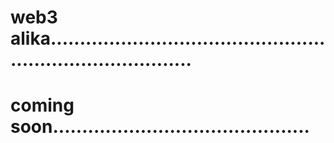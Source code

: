 # web3 alika..............................................................................
# coming soon............................................
